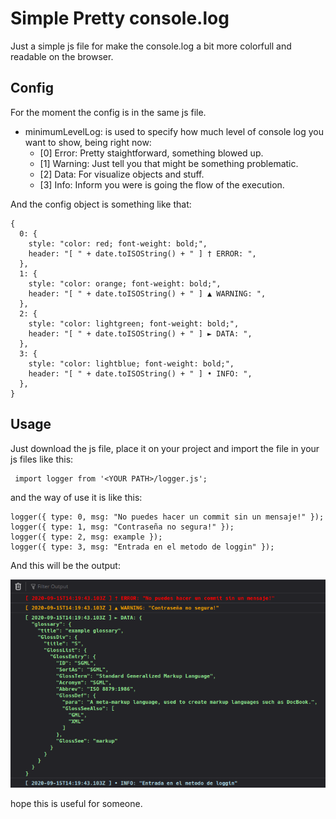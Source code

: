 # Simple Pretty console.log

Just a simple js file for make the console.log a bit more colorfull and readable on the browser.

## Config
For the moment the config is in the same js file.

- minimumLevelLog: is used to specify how much level of console log you want to show, being right now:
  - [0] Error: Pretty staightforward, something blowed up.
  - [1] Warning: Just tell you that might be something problematic.
  - [2] Data: For visualize objects and stuff.
  - [3] Info: Inform you were is going the flow of the execution.

And the config object is something like that:
```
{
  0: {
    style: "color: red; font-weight: bold;",
    header: "[ " + date.toISOString() + " ] † ERROR: ",
  },
  1: {
    style: "color: orange; font-weight: bold;",
    header: "[ " + date.toISOString() + " ] ▲ WARNING: ",
  },
  2: {
    style: "color: lightgreen; font-weight: bold;",
    header: "[ " + date.toISOString() + " ] ► DATA: ",
  },
  3: {
    style: "color: lightblue; font-weight: bold;",
    header: "[ " + date.toISOString() + " ] • INFO: ",
  },
}
```

## Usage

Just download the js file, place it on your project and import the file in your js files like this:
```
 import logger from '<YOUR PATH>/logger.js';
```
and the way of use it is like this:
```
logger({ type: 0, msg: "No puedes hacer un commit sin un mensaje!" });
logger({ type: 1, msg: "Contraseña no segura!" });
logger({ type: 2, msg: example });
logger({ type: 3, msg: "Entrada en el metodo de loggin" });
```
And this will be the output:

![Final result](final-result.png)

hope this is useful for someone.
